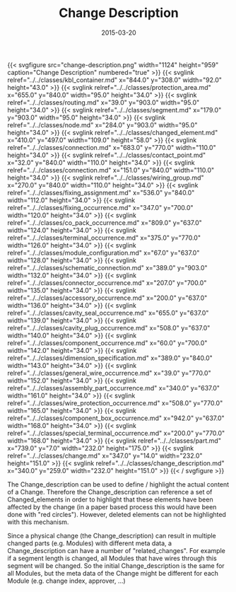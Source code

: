 ﻿---
title: Change Description
toc: false
type: specs
layout: diagram
date: "2015-03-20"
draft: false
specification: KBL
version: 2.4.sr1
documentType: "Recommendation"
elementType: Diagram
classes:
  - KBL_container
  - Protection_area
  - Routing
  - Segment
  - Node
  - Changed_element
  - Connection
  - Contact_point
  - Connection
  - Wiring_group
  - Fixing_assignment
  - Fixing_occurrence
  - Co_pack_occurrence
  - Terminal_occurrence
  - Module_configuration
  - Schematic_connection
  - Connector_occurrence
  - Accessory_occurrence
  - Cavity_seal_occurrence
  - Cavity_plug_occurrence
  - Component_occurrence
  - Dimension_specification
  - General_wire_occurrence
  - Assembly_part_occurrence
  - Wire_protection_occurrence
  - Component_box_occurrence
  - Special_terminal_occurrence
  - Part
  - Change
  - Change_description
menu:
  KBL-2.4.sr1:    
    parent: presentation
    identifier: presentation/change-description
    weight: 1022 

# Prev/next pager order (if `docs_section_pager` enabled in `params.toml`)
weight: 1022
---
{{< svgfigure src="change-description.png" width="1124" height="959" caption="Change Description" numbered="true" >}}
  {{< svglink relref="../../classes/kbl_container.md" x="844.0" y="308.0" width="92.0" height="43.0" >}}
  {{< svglink relref="../../classes/protection_area.md" x="655.0" y="840.0" width="95.0" height="34.0" >}}
  {{< svglink relref="../../classes/routing.md" x="39.0" y="903.0" width="95.0" height="34.0" >}}
  {{< svglink relref="../../classes/segment.md" x="179.0" y="903.0" width="95.0" height="34.0" >}}
  {{< svglink relref="../../classes/node.md" x="284.0" y="903.0" width="95.0" height="34.0" >}}
  {{< svglink relref="../../classes/changed_element.md" x="410.0" y="497.0" width="109.0" height="58.0" >}}
  {{< svglink relref="../../classes/connection.md" x="683.0" y="770.0" width="110.0" height="34.0" >}}
  {{< svglink relref="../../classes/contact_point.md" x="32.0" y="840.0" width="110.0" height="34.0" >}}
  {{< svglink relref="../../classes/connection.md" x="151.0" y="840.0" width="110.0" height="34.0" >}}
  {{< svglink relref="../../classes/wiring_group.md" x="270.0" y="840.0" width="110.0" height="34.0" >}}
  {{< svglink relref="../../classes/fixing_assignment.md" x="536.0" y="840.0" width="112.0" height="34.0" >}}
  {{< svglink relref="../../classes/fixing_occurrence.md" x="347.0" y="700.0" width="120.0" height="34.0" >}}
  {{< svglink relref="../../classes/co_pack_occurrence.md" x="809.0" y="637.0" width="124.0" height="34.0" >}}
  {{< svglink relref="../../classes/terminal_occurrence.md" x="375.0" y="770.0" width="126.0" height="34.0" >}}
  {{< svglink relref="../../classes/module_configuration.md" x="67.0" y="637.0" width="128.0" height="34.0" >}}
  {{< svglink relref="../../classes/schematic_connection.md" x="389.0" y="903.0" width="132.0" height="34.0" >}}
  {{< svglink relref="../../classes/connector_occurrence.md" x="207.0" y="700.0" width="135.0" height="34.0" >}}
  {{< svglink relref="../../classes/accessory_occurrence.md" x="200.0" y="637.0" width="136.0" height="34.0" >}}
  {{< svglink relref="../../classes/cavity_seal_occurrence.md" x="655.0" y="637.0" width="139.0" height="34.0" >}}
  {{< svglink relref="../../classes/cavity_plug_occurrence.md" x="508.0" y="637.0" width="140.0" height="34.0" >}}
  {{< svglink relref="../../classes/component_occurrence.md" x="60.0" y="700.0" width="142.0" height="34.0" >}}
  {{< svglink relref="../../classes/dimension_specification.md" x="389.0" y="840.0" width="143.0" height="34.0" >}}
  {{< svglink relref="../../classes/general_wire_occurrence.md" x="39.0" y="770.0" width="152.0" height="34.0" >}}
  {{< svglink relref="../../classes/assembly_part_occurrence.md" x="340.0" y="637.0" width="161.0" height="34.0" >}}
  {{< svglink relref="../../classes/wire_protection_occurrence.md" x="508.0" y="770.0" width="165.0" height="34.0" >}}
  {{< svglink relref="../../classes/component_box_occurrence.md" x="942.0" y="637.0" width="168.0" height="34.0" >}}
  {{< svglink relref="../../classes/special_terminal_occurrence.md" x="200.0" y="770.0" width="168.0" height="34.0" >}}
  {{< svglink relref="../../classes/part.md" x="739.0" y="7.0" width="232.0" height="175.0" >}}
  {{< svglink relref="../../classes/change.md" x="347.0" y="14.0" width="232.0" height="151.0" >}}
  {{< svglink relref="../../classes/change_description.md" x="340.0" y="259.0" width="232.0" height="151.0" >}}
{{< / svgfigure >}}
<p> The Change_description can be used to define / highlight the actual content of a Change. Therefore the Change_description can reference a set of Changed_elements in order to highlight that these elements have been affected by the change (in a paper based process this would have been done with &quot;red circles&quot;). However, deleted elements can not be highlighted with this mechanism.      </p>      <p> Since a physical change (the Change_description) can result in multiple changed parts (e.g. Modules) with different meta data, a Change_description can have a number of &quot;related_changes&quot;.  For example if a segment length is changed, all Modules that have wires through this segment will be changed. So the initial Change_description is the same for all Modules, but the meta data of the Change might be different for each Module (e.g. change index, approver, ...)      </p>